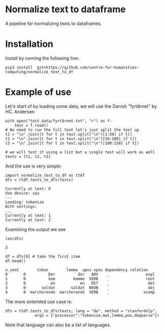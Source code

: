 # Normalize text to dataframe
A pipeline for normalizing texts to dataframes.

# Installation
Install by running the following line:
```
pip3 install  git+https://github.com/centre-for-humanities-computing/normalize_text_to_df
```

# Example of use
Let's start of by loading some data, we will use the Danish "fyrtårnet" by HC. Andersen
```{python}
with open("test_data/fyrtårnet.txt", "r") as f:
    text = f.read()
# No need to run the full text let's just split the text up
t1 = "\n".join([t for t in text.split("\n")[1:50] if t])
t2 = "\n".join([t for t in text.split("\n")[50:100] if t])
t3 = "\n".join([t for t in text.split("\n")[100:150] if t])

# we will test it using a list but a single text will work as well
texts = [t1, t2, t3]
```

And the use is very simple:
```{python}
import normalize_text_to_df as ttdf
dfs = ttdf.texts_to_dfs(texts)
```
```
Currently at text: 0
Use device: cpu
---
Loading: tokenize
With settings:
...
Currently at text: 1
Currently at text: 2
```

Examining the output we see
``` {python}
len(dfs)
```
```
3
```
```
df = dfs[0] # take the first item
df.head()
```
```
n_sent        token        lemma  upos xpos dependency relation
0       0          Der          der   ADV    _                expl
1       0          kom        komme  VERB    _                root
2       0           en           en   DET    _                 det
3       0       soldat       soldat  NOUN    _                 obj
4       0  marcherende  marcherende  VERB    _               xcomp
```

The more extended use case is:
```
dfs = ttdf.texts_to_dfs(texts, lang = "da", method = "stanfordnlp", 
             args = {"processor":"tokenize,mwt,lemma,pos,depparse"})
```
Note that language can also be a list of languages.

